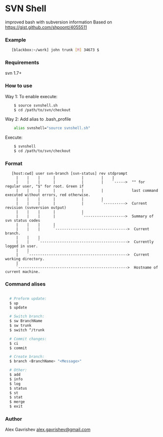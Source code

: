 # SVN Shell

improved bash with subversion information
Based on https://gist.github.com/shpoont/4055511

### Example
```bash
   [blackbox:~/work] john trunk [M] 34673 $
```
 
### Requirements
   svn 1.7+

### How to use
Way 1:
 To enable execute:
```bash
    $ source svnshell.sh
    $ cd /path/to/svn/checkout
```

Way 2:
  Add alias to .bash_profile
```bash
    alias svnshell="source svnshell.sh"
```
  Execute:
```bash
    $ svnshell
    $ cd /path/to/svn/checkout
```

### Format
```
   [host:cwd] user svn-branch [svn-status] rev stdprompt
     |    |    |      |            |        |    |        
     |    |    |      |            |        |    `----->  "" for regular user, "$" for root. Green if 
     |    |    |      |            |        |             last command executed without errors, red otherwise.
     |    |    |      |            |        |             
     |    |    |      |            |        `---------->  Current revision (svnversion output)
     |    |    |      |            |                     
     |    |    |      |            `------------------->  Summary of svn status codes
     |    |    |      |                                  
     |    |    |      `--------------------------------->  Current branch.
     |    |    |                                           
     |    |    `---------------------------------------->  Currently logged in user.
     |    |                                                
     |    `--------------------------------------------->  Current working directory.
     |                                                     
     `-------------------------------------------------->  Hostname of current machine.
```
### Command alises
```bash

  # Preform update:
  $ up
  $ update

  # Switch branch:
  $ sw BranchName
  $ sw trunk
  $ switch ^/trunk

  # Commit changes:
  $ ci
  $ commit

  # Create branch:
  $ branch <BranchName> "<Message>"

  # Other:
  $ add
  $ info
  $ log
  $ status
  $ st
  $ stat
  $ merge
  $ exit
```
### Author
 Alex Gavrishev <alex.gavrishev@gmail.com>


